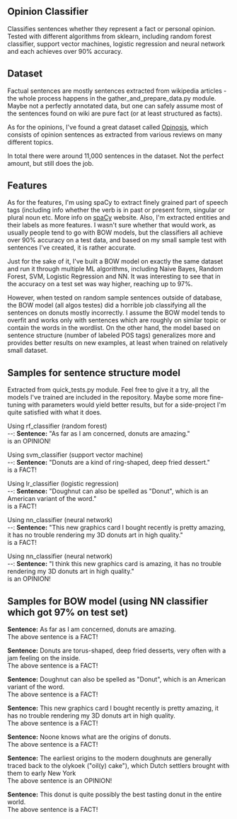 ## Opinion Classifier

Classifies sentences whether they represent a fact or personal opinion. Tested with different algorithms from sklearn, including random forest
classifier, support vector machines, logistic regression and neural network and each achieves over 90% accuracy.

## Dataset

Factual sentences are mostly sentences extracted from wikipedia articles - the whole process happens in the gather_and_prepare_data.py module.
Maybe not a perfectly annotated data, but one can safely assume most of the sentences found on wiki are pure fact (or at least structured as facts).

As for the opinions, I've found a great dataset called [Opinosis](http://kavita-ganesan.com/opinosis/#.Wmljc6iWYow), which consists of 
opinion sentences as extracted from various reviews on many different topics.

In total there were around 11,000 sentences in the dataset. Not the perfect amount, but still does the job.

## Features

As for the features, I'm using spaCy to extract finely grained part of speech tags (including info whether the verb is in past or present form, 
singular or plural noun etc. More info on [spaCy](https://spacy.io/) website. Also, I'm extracted entities and their labels as more features. 
I wasn't sure whether that would work, as usually people tend to go with BOW models, but the classifiers all achieve over 90% accuracy on a test data, 
and based on my small sample test with sentences I've created, it is rather accurate.

Just for the sake of it, I've built a BOW model on exactly the same dataset and run it through multiple ML algorithms, including Naive Bayes, Random Forest, SVM, Logistic Regression and NN. It was interesting to see that in the accuracy on a test set was way higher, reaching up to 97%. 

However, when tested on random sample sentences outside of database, the BOW model (all algos testes) did a horrible job classifying all the sentences on donuts mostly incorrectly. I assume the BOW model tends to overfit and works only with sentences which are roughly on similar topic or contain the words in the wordlist. On the other hand, the model based on sentence structure (number of labeled POS tags) generalizes more and provides better results on new examples, at least when trained on relatively small dataset.

## Samples for sentence structure model

Extracted from quick_tests.py module. Feel free to give it a try, all the models I've trained are included in the repository. 
Maybe some more fine-tuning with parameters would yield better results, but for a side-project I'm quite satisfied with what it does.


Using rf_classifier (random forest)
<br> --: <b>Sentence:</b> "As far as I am concerned, donuts are amazing." <br>is an OPINION!

Using svm_classifier (support vector machine)
<br> --: <b>Sentence:</b> "Donuts are a kind of ring-shaped, deep fried dessert." <br>is a FACT!

Using lr_classifier (logistic regression)
<br> --: <b>Sentence:</b> "Doughnut can also be spelled as "Donut", which is an American variant of the word." <br>is a FACT!

Using nn_classifier (neural network)
<br> --: <b>Sentence:</b> "This new graphics card I bought recently is pretty amazing, it has no trouble rendering my 3D donuts art in high quality." <br>is a FACT!

Using nn_classifier (neural network)
<br> --: <b>Sentence:</b> "I think this new graphics card is amazing, it has no trouble rendering my 3D donuts art in high quality." <br>is an OPINION!

## Samples for BOW model (using NN classifier which got 97% on test set)

<b>Sentence:</b> As far as I am concerned, donuts are amazing.
<br>
The above sentence is a FACT!
<br>

<b>Sentence:</b> Donuts are torus-shaped, deep fried desserts, very often with a jam feeling on the inside.
<br>
The above sentence is a FACT!
<br>

<b>Sentence:</b> Doughnut can also be spelled as "Donut", which is an American variant of the word.
<br>
The above sentence is a FACT!
<br>

<b>Sentence:</b> This new graphics card I bought recently is pretty amazing, it has no trouble rendering my 3D donuts art in high quality.
<br>
The above sentence is a FACT!
<br>

<b>Sentence:</b> Noone knows what are the origins of donuts.
<br>
The above sentence is a FACT!
<br>

<b>Sentence:</b> The earliest origins to the modern doughnuts are generally traced back to the olykoek ("oil(y) cake"), which Dutch settlers brought with them to early New York
<br>
The above sentence is an OPINION!
<br>

<b>Sentence:</b> This donut is quite possibly the best tasting donut in the entire world.
<br>
The above sentence is a FACT!
